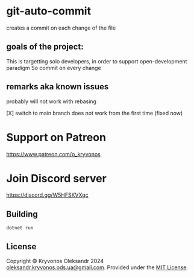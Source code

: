 # git-auto-commit
creates a commit on each change of the file

## goals of the project:
This is targetting solo developers, in order to support open-development paradigm
So commit on every change

## remarks aka known issues
probably will not work with rebasing

[X] switch to main branch does not work from the first time (fixed now)

# Support on Patreon

https://www.patreon.com/o_kryvonos


# Join Discord server 

https://discord.gg/W5HFSKVXgc

## Building

```
dotnet run
```

## License

Copyright © Kryvonos Oleksandr 2024 <oleksandr.kryvonos.ods.ua@gmail.com>. Provided under the [MIT License](http://opensource.org/licenses/MIT).
